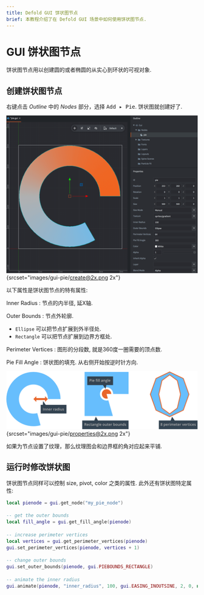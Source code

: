 ```yaml
---
title: Defold GUI 饼状图节点
brief: 本教程介绍了在 Defold GUI 场景中如何使用饼状图节点.
---
```


# GUI 饼状图节点

饼状图节点用以创建圆的或者椭圆的从实心到环状的可视对象.

## 创建饼状图节点

<kbd>右键点击</kbd>  *Outline* 中的 *Nodes* 部分，选择 <kbd>Add ▸ Pie</kbd>. 饼状图就创建好了.

![创建饼状图节点](images/gui-pie/create.png){srcset="images/gui-pie/create@2x.png 2x"}

以下属性是饼状图节点的特有属性:

Inner Radius
: 节点的内半径, 延X轴.

Outer Bounds
: 节点外轮廓.

  - `Ellipse` 可以把节点扩展到外半径处.
  - `Rectangle` 可以把节点扩展到边界方框处.

Perimeter Vertices
: 图形的分段数, 就是360度一圈需要的顶点数.

Pie Fill Angle
: 饼状图的填充. 从右侧开始按逆时针方向.

![属性](images/gui-pie/properties.png){srcset="images/gui-pie/properties@2x.png 2x"}

如果为节点设置了纹理，那么纹理图会和边界框的角对应起来平铺.

## 运行时修改饼状图

饼状图节点同样可以控制 size, pivot, color 之类的属性. 此外还有饼状图特定属性:

```lua
local pienode = gui.get_node("my_pie_node")

-- get the outer bounds
local fill_angle = gui.get_fill_angle(pienode)

-- increase perimeter vertices
local vertices = gui.get_perimeter_vertices(pienode)
gui.set_perimeter_vertices(pienode, vertices + 1)

-- change outer bounds
gui.set_outer_bounds(pienode, gui.PIEBOUNDS_RECTANGLE)

-- animate the inner radius
gui.animate(pienode, "inner_radius", 100, gui.EASING_INOUTSINE, 2, 0, nil, gui.PLAYBACK_LOOP_PINGPONG)
```
